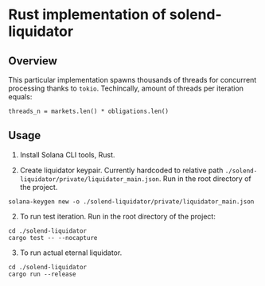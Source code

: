 # Rust implementation of solend-liquidator



## Overview

This particular implementation spawns thousands of threads for concurrent processing thanks to `tokio`. Techincally, amount of threads per iteration equals:

```
threads_n = markets.len() * obligations.len()
```

## Usage

1. Install Solana CLI tools, Rust. 

2. Create liquidator keypair. Currently hardcoded to relative path `./solend-liquidator/private/liquidator_main.json`. Run in the root directory of the project.

```
solana-keygen new -o ./solend-liquidator/private/liquidator_main.json
```

2. To run test iteration. Run in the root directory of the project:

```
cd ./solend-liquidator
cargo test -- --nocapture
```

3. To run actual eternal liquidator.

```
cd ./solend-liquidator
cargo run --release
```